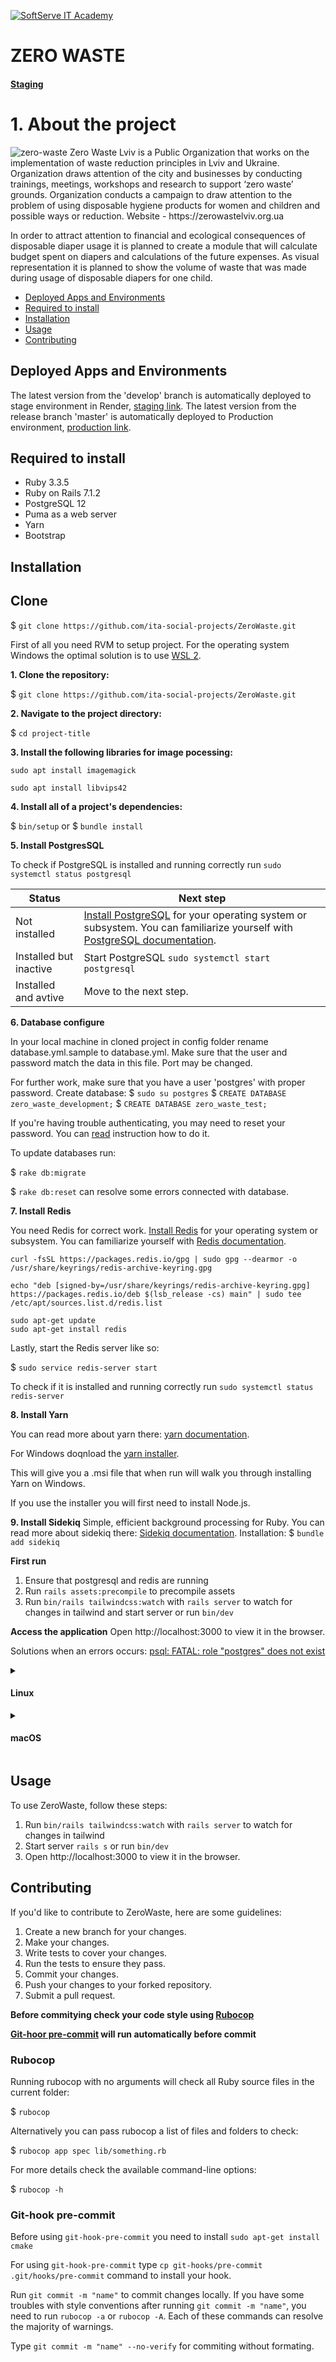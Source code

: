 <a href="https://softserve.academy/"><img src="https://s.057.ua/section/newsInternalIcon/upload/images/news/icon/000/050/792/vnutr_5ce4f980ef15f.jpg" title="SoftServe IT Academy" alt="SoftServe IT Academy"></a>

# ZERO WASTE

#### [Staging](https://zero-waste-staging.onrender.com/)

# 1. About the project

<img src='logo.jpg' alt='zero-waste'>
Zero Waste Lviv is a Public Organization that works on the implementation of waste reduction principles in Lviv and Ukraine. Organization draws attention of the city and businesses by conducting trainings, meetings, workshops and research to support ‘zero waste’ grounds. Organization conducts a campaign to draw attention to the problem of using disposable hygiene products for women and children and possible ways or reduction. Website - https://zerowastelviv.org.ua

In order to attract attention to financial and ecological consequences of disposable diaper usage it is planned to create a module that will calculate budget spent on diapers and calculations of the future expenses. As visual representation it is planned to show the volume of waste that was made during usage of disposable diapers for one child.

- [Deployed Apps and Environments](#deployed-apps-and-environments)
- [Required to install](#required-to-install)
- [Installation](#installation)
- [Usage](#usage)
- [Contributing](#contributing)

## Deployed Apps and Environments

The latest version from the 'develop' branch is automatically deployed to stage environment in Render, [staging link](http://51.44.25.104/en).
The latest version from the release branch 'master' is automatically deployed to Production environment, [production link](http://calc.zerowastelviv.org.ua/).

## Required to install

- Ruby 3.3.5
- Ruby on Rails 7.1.2
- PostgreSQL 12
- Puma as a web server
- Yarn
- Bootstrap

## Installation

## Clone

$ `git clone https://github.com/ita-social-projects/ZeroWaste.git`

  First of all you need RVM to setup project. For the operating system Windows the optimal solution is to use <a href="https://docs.microsoft.com/en-us/windows/wsl/">WSL 2</a>.

  **1. Clone the repository:**

  $ `git clone https://github.com/ita-social-projects/ZeroWaste.git`

  **2. Navigate to the project directory:**

  $ `cd project-title`

  **3. Install the following libraries for image pocessing:**

  `sudo apt install imagemagick`

  `sudo apt install libvips42`

  **4. Install all of a project's dependencies:**

  $ `bin/setup`
  or
  $ `bundle install`

  **5. Install PostgresSQL**

  To check if PostgreSQL is installed and running correctly run `sudo systemctl status postgresql`

  | Status  | Next step |
  | ------------- | ------------- |
  | Not installed  | <a href="https://www.postgresql.org/download/">Install PostgreSQL</a> for your operating system or subsystem. You can familiarize yourself with <a href="https://www.postgresql.org/docs/">PostgreSQL documentation</a>.|
  | Installed but inactive | Start PostgreSQL `sudo systemctl start postgresql` |
  | Installed and avtive | Move to the next step. |

  **6. Database configure**

  In your local machine in cloned project in config folder rename database.yml.sample to database.yml. Make sure that the user and password match the data in this file. Port may be changed.

  For further work, make sure that you have a user 'postgres' with proper password.
  Create database:
  $ `sudo su postgres`
  $ `CREATE DATABASE zero_waste_development;`
  $ `CREATE DATABASE zero_waste_test;`

  If you're having trouble authenticating, you may need to reset your password. You can <a href="https://stackoverflow.com/questions/55038942/fatal-password-authentication-failed-for-user-postgres-postgresql-11-with-pg">read</a> instruction how to do it.

  To update databases run:

  $ `rake db:migrate`

  $ `rake db:reset` can resolve some errors connected with database.

  **7. Install Redis**

  You need Redis for correct work.
  <a href="https://redis.io/docs/getting-started/">Install Redis</a> for your operating system or subsystem. You can familiarize yourself with
  <a href="https://redis.io/docs//">Redis documentation</a>.

  ```
  curl -fsSL https://packages.redis.io/gpg | sudo gpg --dearmor -o /usr/share/keyrings/redis-archive-keyring.gpg

  echo "deb [signed-by=/usr/share/keyrings/redis-archive-keyring.gpg] https://packages.redis.io/deb $(lsb_release -cs) main" | sudo tee /etc/apt/sources.list.d/redis.list

  sudo apt-get update
  sudo apt-get install redis
  ```

  Lastly, start the Redis server like so:

  $ `sudo service redis-server start`

  To check if it is installed and running correctly run `sudo systemctl status redis-server`

  **8. Install Yarn**

  You can read more about yarn there:
  <a href="https://classic.yarnpkg.com/lang/en/docs/">yarn documentation</a>.

  For Windows doqnload the <a href="https://classic.yarnpkg.com/lang/en/docs/install/#windows-stable">yarn installer</a>.

  This will give you a .msi file that when run will walk you through installing Yarn on Windows.

  If you use the installer you will first need to install Node.js.

 **9. Install Sidekiq**
  Simple, efficient background processing for Ruby. You can read more about sidekiq there:
  <a href="https://github.com/mperham/sidekiq">Sidekiq documentation</a>.
  Installation:
  $ `bundle add sidekiq`

**First run**
  1. Ensure that postgresql and redis are running
  2. Run `rails assets:precompile` to precompile assets
  3. Run `bin/rails tailwindcss:watch` with `rails server` to watch for changes in tailwind and start server or run `bin/dev`

**Access the application**
 Open http://localhost:3000 to view it in the browser.

  Solutions when an errors occurs:
  <a href="https://stackoverflow.com/questions/15301826/psql-fatal-role-postgres-does-not-exist">psql: FATAL: role "postgres" does not exist</a>
</details>

<details>
  <summary> <h4>Linux</h4> </summary>
  First, ensure RVM is installed for Ruby management. You can install RVM by following the official RVM installation guide. Make sure to follow any instructions for setting up your shell.

 **1. Clone the repository:**

  $ `git clone https://github.com/ita-social-projects/ZeroWaste.git`

  **2. Navigate to the project directory:**

  $ `cd project-title`

  **3. Install the following libraries for image pocessing:**

  `sudo apt install imagemagick`

  `sudo apt install libvips42`

  **4. Install all of a project's dependencies:**

  $ `bin/setup`
  or
  $ `bundle install`

  **5. Install PostgresSQL**

  Ensure PostgreSQL is installed and active:

  ```
  sudo apt update
  sudo apt install postgresql postgresql-contrib
  ```

  To check if PostgreSQL is running: `sudo systemctl status postgresql`

  | Status  | Next step |
  | ------------- | ------------- |
  | Not installed  | <a href="https://www.postgresql.org/download/">Install PostgreSQL</a> for your operating system or subsystem. You can familiarize yourself with <a href="https://www.postgresql.org/docs/">PostgreSQL documentation</a>.|
  | Installed but inactive | Start PostgreSQL `sudo systemctl start postgresql` |
  | Installed and avtive | Move to the next step. |

  **6. Database configuration**

  In the config folder, rename database.yml.sample to database.yml. Update it with your PostgreSQL username and password, and adjust the port if necessary.

  To set up the database:

  ```
  sudo -u postgres psql -c "CREATE DATABASE zero_waste_development;"
  sudo -u postgres psql -c "CREATE DATABASE zero_waste_test;"
  ```

   If you're having trouble authenticating, you may need to reset your password. You can <a href="https://stackoverflow.com/questions/55038942/fatal-password-authentication-failed-for-user-postgres-postgresql-11-with-pg">read</a> instruction how to do it.

  Run Database migrations:

  $ `rake db:migrate`

  If issues arise, reset the database:

  $ `rake db:reset`

  **7. Install Redis**

  Install Redis for background job processing:
  <a href="https://redis.io/docs/getting-started/">Install Redis</a> for your operating system or subsystem. You can familiarize yourself with
  <a href="https://redis.io/docs//">Redis documentation</a>.

  ```
  sudo apt update
  sudo apt install redis
  ```

  Start the Redis server:

  $ `sudo service redis-server start`

  Verify Redis is active `sudo systemctl status redis-server`

  **8. Install Yarn**

  You can read more about yarn there:
  <a href="https://classic.yarnpkg.com/lang/en/docs/">yarn documentation</a>.

 **9. Install Sidekiq**

  Sidekiq handles background processing in Ruby. Install it with:
  <a href="https://github.com/mperham/sidekiq">Sidekiq documentation</a>.

  Installation:

  $ `bundle add sidekiq`

  **First run**

    1. Confirm PostgreSQL and Redis are running.
    2. Run `rails assets:precompile` to precompile assets
    3. Run `bin/rails tailwindcss:watch` with `rails server` to watch for changes in tailwind and start server or run `bin/dev`

  **Access the application**
 Open http://localhost:3000 to view ZeroWaste in the browser.

  Solutions when an errors occurs:
  <a href="https://stackoverflow.com/questions/15301826/psql-fatal-role-postgres-does-not-exist">psql: FATAL: role "postgres" does not exist</a>
</details>

<details>
  <summary> <h4>macOS</h4> </summary>

  First, ensure RVM is installed for Ruby management. You can install RVM by following the official RVM installation guide. Make sure to follow any instructions for setting up your shell.

 **1. Clone the repository:**

  $ `git clone https://github.com/ita-social-projects/ZeroWaste.git`

  **2. Navigate to the project directory:**

  $ `cd project-title`

  **3. Install the following libraries for image pocessing:**

  `brew install imagemagick`

  `brew install libvips42`

  **4. Install all of a project's dependencies:**

  $ `bin/setup`
  or
  $ `bundle install`

  **5. Install PostgresSQL**

  Ensure PostgreSQL is installed and active:

  ```
  brew install postgresql
  ```

  After installation, start PostgreSQL: `brew services start postgresql`

  **6. Database configuration**

  In the config folder, rename database.yml.sample to database.yml.

  Update it with your PostgreSQL username and password, and adjust the port if necessary.

  ```
  psql -U postgres
  CREATE DATABASE zero_waste_development;
  CREATE DATABASE zero_waste_test;
  \q
  ```

   If you're having trouble authenticating, you may need to reset your password. You can <a href="https://stackoverflow.com/questions/55038942/fatal-password-authentication-failed-for-user-postgres-postgresql-11-with-pg">read</a> instruction how to do it.

  Run Database migrations:

  $ `rake db:migrate`

  If issues arise, reset the database:

  $ `rake db:reset`

  **7. Install Redis**

  Install Redis for background tasks processing:
  <a href="https://redis.io/docs/getting-started/">Install Redis</a> for your operating system or subsystem. You can familiarize yourself with
  <a href="https://redis.io/docs//">Redis documentation</a>.

  ```
  brew install redis
  ```

  Start the Redis service:

  $ `brew services start redis`

  **8. Install Yarn**

  You can read more about yarn there:
  <a href="https://classic.yarnpkg.com/lang/en/docs/">yarn documentation</a>.

  Install Yarn using Homebrew. You may need Node.js as well if it’s not installed.

  `brew install yarn`

 **9. Install Sidekiq**

  Sidekiq handles background processing in Ruby. Install it with:
  <a href="https://github.com/mperham/sidekiq">Sidekiq documentation</a>.

  Installation:

  $ `bundle add sidekiq`

**First run**

  1. Confirm PostgreSQL and Redis are running.
  2. Run `rails assets:precompile` to precompile assets
  3. Run `bin/rails tailwindcss:watch` with `rails server` to watch for changes in tailwind and start server or run `bin/dev`

**Access the application**
 Open http://localhost:3000 to view ZeroWaste in the browser.

  Solutions when an errors occurs:
  <a href="https://stackoverflow.com/questions/15301826/psql-fatal-role-postgres-does-not-exist">psql: FATAL: role "postgres" does not exist</a>
</details>


## Usage

To use ZeroWaste, follow these steps:
1. Run `bin/rails tailwindcss:watch` with `rails server` to watch for changes in tailwind
2. Start server `rails s` or run `bin/dev`
3. Open http://localhost:3000 to view it in the browser.

## Contributing

If you'd like to contribute to ZeroWaste, here are some guidelines:

1. Create a new branch for your changes.
2. Make your changes.
3. Write tests to cover your changes.
4. Run the tests to ensure they pass.
5. Commit your changes.
6. Push your changes to your forked repository.
7. Submit a pull request.

**Before commitying check your code style using [Rubocop](#rubocop)**

**[Git-hoor pre-commit](#git-hook-pre-commit) will run automatically before commit**

### Rubocop

Running rubocop with no arguments will check all Ruby source files in the current folder:

$ `rubocop`

Alternatively you can pass rubocop a list of files and folders to check:

$ `rubocop app spec lib/something.rb`

For more details check the available command-line options:

$ `rubocop -h`

### Git-hook pre-commit

Before using `git-hook-pre-commit` you need to install `sudo apt-get install cmake`

For using `git-hook-pre-commit` type `cp git-hooks/pre-commit .git/hooks/pre-commit` command to install your hook.

Run `git commit -m "name"` to commit changes locally.
If you have some troubles with style conventions after running `git commit -m "name"`, you need to run `rubocop -a` or `rubocop -A`. Each of these commands can resolve the majority of warnings.

Type `git commit -m "name" --no-verify` for commiting without formating.
